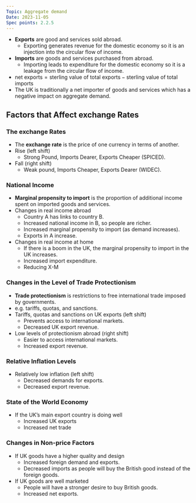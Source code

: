 ```yaml
---
Topic: Aggregate demand
Date: 2023-11-05
Spec points: 2.2.5
---
```

* **Exports** are good and services sold abroad.
    * Exporting generates revenue for the domestic economy so it is an injection into the circular flow of income.
* **Imports** are goods and services purchased from abroad.
    * Importing leads to expenditure for the domestic economy so it is a leakage from the circular flow of income.
* $\text{net exports} = \text{sterling value of total exports}-\text{sterling value of total imports}$
* The UK is traditionally a net importer of goods and services which has a negative impact on aggregate demand.

## Factors that Affect exchange Rates

### The exchange Rates

* The **exchange rate** is the price of one currency in terms of another.
* Rise (left shift)
    * Strong Pound, Imports Dearer, Exports Cheaper (SPICED).
* Fall (right shift)
    * Weak pound, Imports Cheaper, Exports Dearer (WIDEC).

### National Income

* **Marginal propensity to import** is the proportion of additional income spent on imported goods and services.
* Changes in real income abroad
    * Country A has links to country B.
    * Increased national income in B, so people are richer.
    * Increased marginal propensity to import (as demand increases).
    * Exports in A increase.
* Changes in real income at home
    * If there is a boom in the UK, the marginal propensity to import in the UK increases.
    * Increased import expenditure.
    * Reducing X-M

### Changes in the Level of Trade Protectionism

* **Trade protectionism** is restrictions to free international trade imposed by governments.
* e.g. tariffs, quotas, and sanctions.
* Tariffs, quotas and sanctions on UK exports (left shift)
    * Prevents access to international markets.
    * Decreased UK export revenue.
* Low levels of protectionism abroad (right shift)
    * Easier to access international markets.
    * Increased export revenue.

### Relative Inflation Levels

* Relatively low inflation (left shift)
    * Decreased demands for exports.
    * Decreased export revenue.

### State of the World Economy

* If the UK’s main export country is doing well
    * Increased UK exports
    * Increased net trade

### Changes in Non-price Factors

* If UK goods have a higher quality and design
    * Increased foreign demand and exports.
    * Decreased imports as people will buy the British good instead of the foreign goods.
* If UK goods are well marketed
    * People will have a stronger desire to buy British goods.
    * Increased net exports.